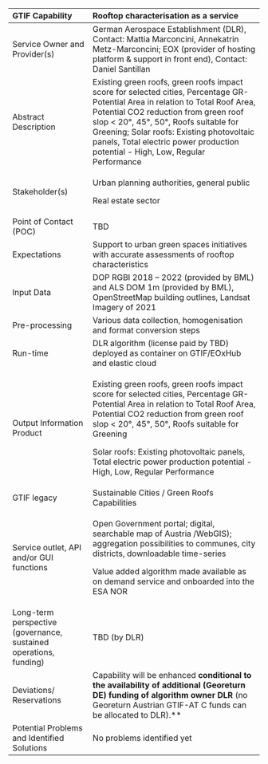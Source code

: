 ﻿|GTIF Capability|**Rooftop characterisation as a service**|
| :- | :- |
|Service Owner and Provider(s)|German Aerospace Establishment (DLR), Contact: Mattia Marconcini, Annekatrin Metz-Marconcini; EOX (provider of hosting platform & support in front end), Contact: Daniel Santillan|
|Abstract Description|Existing green roofs, green roofs impact score for selected cities, Percentage GR-Potential Area in relation to Total Roof Area, Potential CO2 reduction from green roof slop < 20°, 45°, 50°, Roofs suitable for Greening; Solar roofs: Existing photovoltaic panels, Total electric power production potential - High, Low, Regular Performance|
|Stakeholder(s)|<p>Urban planning authorities, general public</p><p>Real estate sector</p>|
|Point of Contact (POC)|TBD|
|Expectations|Support to urban green spaces initiatives with accurate assessments of rooftop characteristics|
|Input Data|DOP RGBI 2018 – 2022 (provided by BML) and ALS DOM 1m (provided by BML), OpenStreetMap building outlines, Landsat Imagery of 2021|
|Pre-processing|Various data collection, homogenisation and format conversion steps|
|Run-time|DLR algorithm (license paid by TBD) deployed as container on GTIF/EOxHub and elastic cloud|
|Output Information Product|<p>Existing green roofs, green roofs impact score for selected cities, Percentage GR-Potential Area in relation to Total Roof Area, Potential CO2 reduction from green roof slop < 20°, 45°, 50°, Roofs suitable for Greening</p><p>Solar roofs: Existing photovoltaic panels, Total electric power production potential - High, Low, Regular Performance</p>|
|GTIF legacy|Sustainable Cities / Green Roofs Capabilities|
|Service outlet, API and/or GUI functions|<p>Open Government portal; digital, searchable map of Austria /WebGIS); aggregation possibilities to communes, city districts, downloadable time-series</p><p>Value added algorithm made available as on demand service and onboarded into the ESA NOR</p>|
|Long-term perspective (governance, sustained operations, funding)|TBD (by DLR)|
|Deviations/ Reservations|Capability will be enhanced **conditional to the availability of additional (Georeturn DE) funding of algorithm owner DLR** (no Georeturn Austrian GTIF-AT C funds can be allocated to DLR).** |
|Potential Problems and Identified Solutions|No problems identified yet|

